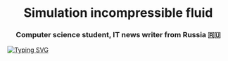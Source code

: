 <h1 align="center">Simulation incompressible fluid <a href="https://daniilshat.ru/" target="_blank"></a></h1>
<h3 align="center">Computer science student, IT news writer from Russia 🇷🇺</h3>

[![Typing SVG](https://readme-typing-svg.herokuapp.com?color=%2336BCF7&lines=Valentin+Ivan+Pavel)](https://git.io/typing-svg)
